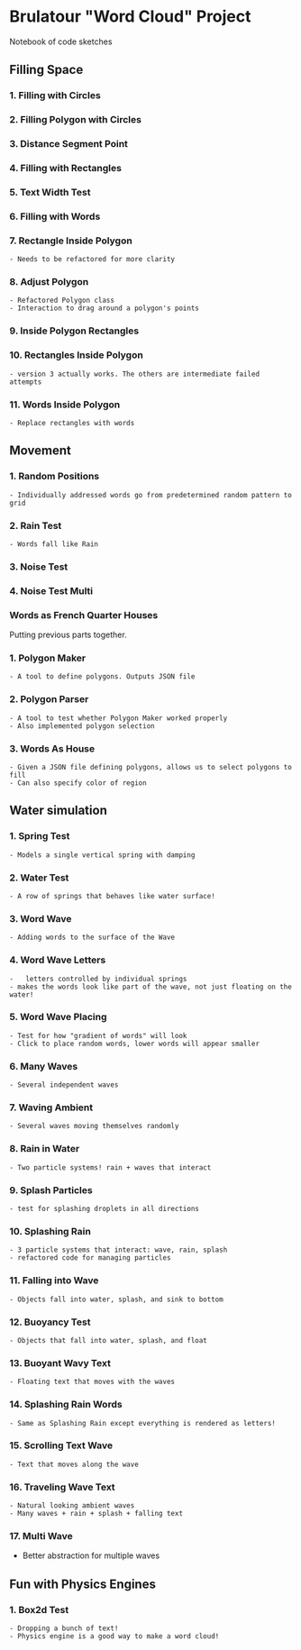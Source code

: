 # Brulatour "Word Cloud" Project

Notebook of code sketches

## Filling Space

### 1. Filling with Circles
### 2. Filling Polygon with Circles

### 3. Distance Segment Point
### 4. Filling with Rectangles

### 5. Text Width Test
### 6. Filling with Words

### 7. Rectangle Inside Polygon
	- Needs to be refactored for more clarity

### 8. Adjust Polygon
	- Refactored Polygon class
	- Interaction to drag around a polygon's points

### 9. Inside Polygon Rectangles
### 10. Rectangles Inside Polygon
	- version 3 actually works. The others are intermediate failed attempts

### 11. Words Inside Polygon
	- Replace rectangles with words

## Movement

### 1. Random Positions
	- Individually addressed words go from predetermined random pattern to grid

### 2. Rain Test
	- Words fall like Rain

### 3. Noise Test
### 4. Noise Test Multi

### Words as French Quarter Houses
Putting previous parts together.

### 1. Polygon Maker
	- A tool to define polygons. Outputs JSON file

### 2. Polygon Parser
 	- A tool to test whether Polygon Maker worked properly
	- Also implemented polygon selection

### 3. Words As House
	- Given a JSON file defining polygons, allows us to select polygons to fill
	- Can also specify color of region

## Water simulation

### 1. Spring Test
	- Models a single vertical spring with damping

### 2. Water Test
 	- A row of springs that behaves like water surface!

### 3. Word Wave
	- Adding words to the surface of the Wave

### 4. Word Wave Letters
	-	letters controlled by individual springs
	- makes the words look like part of the wave, not just floating on the water!

### 5. Word Wave Placing
	- Test for how "gradient of words" will look
	- Click to place random words, lower words will appear smaller

### 6. Many Waves
	- Several independent waves

### 7. Waving Ambient
	- Several waves moving themselves randomly

###	8. Rain in Water
	- Two particle systems! rain + waves that interact

### 9. Splash Particles
	- test for splashing droplets in all directions

### 10. Splashing Rain
	- 3 particle systems that interact: wave, rain, splash
 	- refactored code for managing particles

### 11. Falling into Wave
	- Objects fall into water, splash, and sink to bottom

### 12. Buoyancy Test
	- Objects that fall into water, splash, and float

### 13. Buoyant Wavy Text
	- Floating text that moves with the waves

### 14. Splashing Rain Words
	- Same as Splashing Rain except everything is rendered as letters!

### 15. Scrolling Text Wave
	- Text that moves along the wave

### 16. Traveling Wave Text
 	- Natural looking ambient waves
	- Many waves + rain + splash + falling text

### 17. Multi Wave
  - Better abstraction for multiple waves

## Fun with Physics Engines

### 1. Box2d Test
	- Dropping a bunch of text!
	- Physics engine is a good way to make a word cloud!
